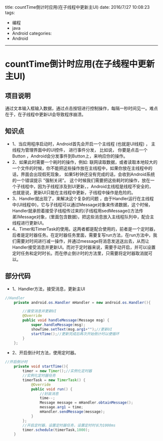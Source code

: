 title: countTime倒计时应用(在子线程中更新主UI)
date: 2016/7/27 10:08:23
tags:
- 编程
- java
- Android
categories:
- Android
---

# countTime倒计时应用(在子线程中更新主UI)

## 项目说明
通过文本输入框输入数据，通过点击按钮进行控制操作，每隔一秒时间见一。难点在于，在子线程中更新UI会导致程序崩溃。

<!-- more -->

## 知识点
- 1、当应用程序启动时，Android首先会开启一个主线程 (也就是UI线程) ， 主线程为管理界面中的UI控件， 进行事件分发， 比如说， 你要是点击一个 Button ，Android会分发事件到Button上，来响应你的操作。
- 2、如果此时需要一个耗时的操作，例如: 联网读取数据，或者读取本地较大的一个文件的时候，你不能把这些操作放在主线程中，如果你放在主线程中的话，界面会出现假死现象， 如果5秒钟还没有完成的话，会收到Android系统的一个错误提示  "强制关闭"。  这个时候我们需要把这些耗时的操作，放在一个子线程中，因为子线程涉及到UI更新，，Android主线程是线程不安全的， 也就是说，更新UI只能在主线程中更新，子线程中操作是危险的。
- 3、Handler就出现了，来解决这个复杂的问题 ，由于Handler运行在主线程中(UI线程中)，它与子线程可以通过Message对象来传递数据，这个时候，Handler就承担着接受子线程传过来的(子线程用sedMessage()方法传弟)Message对象，(里面包含数据)，把这些消息放入主线程队列中，配合主线程进行更新UI。
- 4、Timer和TimerTask的使用。这两者都是配合使用的，前者是一个定时器，后者是定时器任务。在定时器任务里面，需要复写run方法，在run方法中，我们需要对时间进行减一操作，并通过message将消息发送送出去，从而让Handler接受消息并更新UI。而对于定时器来说，需要手动开启，并可以设置定时任务和定时时长。而在停止倒计时的方法里，只需要将定时器取消就可以。

## 部分代码
- 1、Handler方法，接受消息，更新主UI
```java
//Handler
    private android.os.Handler mHandler = new android.os.Handler(){

        //接受消息并更新UI
        @Override
        public void handleMessage(Message msg) {
            super.handleMessage(msg);
            showTime.setText(msg.arg1+"");//更新UI
            startTime();//更新完成后再次开始倒计时以便循环
        }
    };
```

- 2、开启倒计时方法，使用定时器。
```java
//开启倒计时
    private void startTime(){
        timer = new Timer();//实例化定时器
        //实例化定时器任务
        timerTask = new TimerTask() {
            @Override
            public void run() {
                //封装消息
                time--;
                Message message = mHandler.obtainMessage();
                message.arg1 = time;
                mHandler.sendMessage(message);
            }
        };
        //开启定时器，设置定时器任务，设置定时时长为1000ms
        timer.schedule(timerTask,1000);
    }
```
